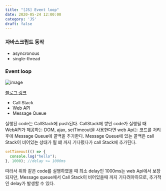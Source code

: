 ```yaml
---
title: "[JS] Event loop"
date: 2020-05-24 12:00:00
category: 'JS'
draft: false
---
```


### 자바스크립트 동작

- asyncronous
- single-thread

### Event loop

![image](/image/Architecture.png)

[블로그 링크](https://medium.com/front-end-weekly/javascript-event-loop-explained-4cd26af121d4)

- Call Stack
- Web API
- Message Queue

실행된 code는 CallStack에 push된다.
CallStack에 쌓인 code가 실행될 때 WebAPI가 제공하는 DOM, ajax, setTimeout을 사용한다면 web Api는 코드를 처리후에 Message Queue에 콜백을 추가한다.
Message Queue에 있는 콜백은 call Stack이 비어있는 상태가 될 떄 까지 기다렸다가 call Stack에 추가된다.

```javascript
setTimeout(() => {
  console.log("hello");
}, 1000); //delay >= 1000ms
```

따라서 위와 같은 code를 실행하였을 때 최소 delay인 1000ms는 web Api에서 보장되지만, Message queue에서 Call Stack이 비어있을때 까지 기다려야하므로, 추가적인 delay가 발생할 수 있다.
